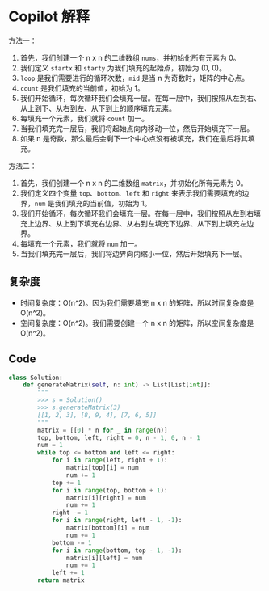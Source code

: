 # Copilot 解释

方法一：

1. 首先，我们创建一个 n x n 的二维数组 `nums`，并初始化所有元素为 0。
2. 我们定义 `startx` 和 `starty` 为我们填充的起始点，初始为 (0, 0)。
3. `loop` 是我们需要进行的循环次数，`mid` 是当 n 为奇数时，矩阵的中心点。
4. `count` 是我们填充的当前值，初始为 1。
5. 我们开始循环，每次循环我们会填充一层。在每一层中，我们按照从左到右、从上到下、从右到左、从下到上的顺序填充元素。
6. 每填充一个元素，我们就将 `count` 加一。
7. 当我们填充完一层后，我们将起始点向内移动一位，然后开始填充下一层。
8. 如果 n 是奇数，那么最后会剩下一个中心点没有被填充，我们在最后将其填充。

方法二：

1. 首先，我们创建一个 n x n 的二维数组 `matrix`，并初始化所有元素为 0。
2. 我们定义四个变量 `top`、`bottom`、`left` 和 `right` 来表示我们需要填充的边界，`num` 是我们填充的当前值，初始为 1。
3. 我们开始循环，每次循环我们会填充一层。在每一层中，我们按照从左到右填充上边界、从上到下填充右边界、从右到左填充下边界、从下到上填充左边界。
4. 每填充一个元素，我们就将 `num` 加一。
5. 当我们填充完一层后，我们将边界向内缩小一位，然后开始填充下一层。

## 复杂度

- 时间复杂度：O(n^2)。因为我们需要填充 n x n 的矩阵，所以时间复杂度是 O(n^2)。
- 空间复杂度：O(n^2)。我们需要创建一个 n x n 的矩阵，所以空间复杂度是 O(n^2)。
  
## Code

```py
class Solution:
    def generateMatrix(self, n: int) -> List[List[int]]:
        """
        >>> s = Solution()
        >>> s.generateMatrix(3)
        [[1, 2, 3], [8, 9, 4], [7, 6, 5]]
        """
        matrix = [[0] * n for _ in range(n)]
        top, bottom, left, right = 0, n - 1, 0, n - 1
        num = 1
        while top <= bottom and left <= right:
            for i in range(left, right + 1):
                matrix[top][i] = num
                num += 1
            top += 1
            for i in range(top, bottom + 1):
                matrix[i][right] = num
                num += 1
            right -= 1
            for i in range(right, left - 1, -1):
                matrix[bottom][i] = num
                num += 1
            bottom -= 1
            for i in range(bottom, top - 1, -1):
                matrix[i][left] = num
                num += 1
            left += 1
        return matrix        
```
